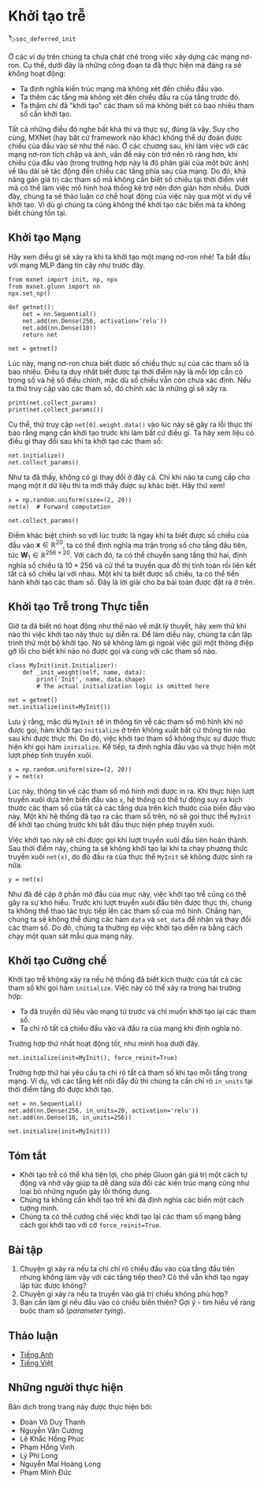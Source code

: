 <!-- ===================== Bắt đầu dịch Phần 1 ===================== -->
<!-- ========================================= REVISE PHẦN 1 - BẮT ĐẦU =================================== -->

<!--
# Deferred Initialization
-->

# Khởi tạo trễ
:label:`sec_deferred_init`

<!--
In the previous examples we played fast and loose with setting up our networks. In particular we did the following things that *shouldn't* work:
-->

<!-- UPDATE
So far, it might seem that we got away with being sloppy in setting up our networks.
Specifically, we did the following unintuitive things, which not might seem like they should work:
-->

Ở các ví dụ trên chúng ta chưa chặt chẽ trong việc xây dựng các mạng nơ-ron.
Cụ thể, dưới đây là những công đoạn ta đã thực hiện mà đáng ra sẽ *không* hoạt động:

<!--
* We defined the network architecture with no regard to the input dimensionality.
* We added layers without regard to the output dimension of the previous layer.
* We even "initialized" these parameters without knowing how many parameters were to initialize.
-->

<!-- UPDATE
* We defined the network architectures without specifying the input dimensionality.
* We added layers without specifying the output dimension of the previous layer.
* We even "initialized" these parameters before providing enough information to determine how many parameters our models should contain.
-->

* Ta định nghĩa kiến trúc mạng mà không xét đến chiều đầu vào.
* Ta thêm các tầng mà không xét đến chiều đầu ra của tầng trước đó.
* Ta thậm chí đã "khởi tạo" các tham số mà không biết có bao nhiêu tham số cần khởi tạo.

<!--
All of those things sound impossible and indeed, they are. 
After all, there is no way MXNet (or any other framework for that matter) could predict what the input dimensionality of a network would be. 
Later on, when working with convolutional networks and images this problem will become even more pertinent, since the input dimensionality 
(i.e., the resolution of an image) will affect the dimensionality of subsequent layers at a long range. 
Hence, the ability to set parameters without the need to know at the time of writing the code what the dimensionality is can greatly simplify statistical modeling. 
In what follows, we will discuss how this works using initialization as an example. 
After all, we cannot initialize variables that we do not know exist.
-->

<!-- UPDATE
You might be surprised that our code runs at all.
After all, there is no way MXNet  could tell what the input dimensionality of a network would be.
The trick here is that MXNet *defers initialization*, waiting until the first time we pass data through the model, to infer the sizes of each layer *on the fly*.
Later on, when working with convolutional neural networks this technique will become even more convenient, since the input dimensionality 
(i.e., the resolution of an image) will affect the dimensionality of each subsequent layer. 
Hence, the ability to set parameters without the need to know, at the time of writing the code, what the dimensionality is 
can greatly simplify the task of specifying and subsequently modifying our models. 
Next, we go deeper into the mechanics of initialization.
-->

Tất cả những điều đó nghe bất khả thi và thực sự, đúng là vậy.
Suy cho cùng, MXNet (hay bất cứ framework nào khác) không thể dự đoán được chiều của đầu vào sẽ như thế nào.
Ở các chương sau, khi làm việc với các mạng nơ-ron tích chập và ảnh, vấn đề này còn trở nên rõ ràng hơn, khi chiều của đầu vào (trong trường hợp này là độ phân giải của một bức ảnh) về lâu dài sẽ tác động đến chiều các tầng phía sau của mạng.
Do đó, khả năng gán giá trị các tham số mà không cần biết số chiều tại thời điểm viết mã có thể làm việc mô hình hoá thống kê trở nên đơn giản hơn nhiều.
Dưới đây, chúng ta sẽ thảo luận cơ chế hoạt động của việc này qua một ví dụ về khởi tạo.
Vì dù gì chúng ta cũng không thể khởi tạo các biến mà ta không biết chúng tồn tại.

<!-- ===================== Kết thúc dịch Phần 1 ===================== -->

<!-- ===================== Bắt đầu dịch Phần 2 ===================== -->

<!--
## Instantiating a Network
-->

## Khởi tạo Mạng

<!--
Let's see what happens when we instantiate a network. 
We start with our trusty MLP as before.
-->

<!-- UPDATE
To begin, let us instantiate an MLP. 
-->

Hãy xem điều gì sẽ xảy ra khi ta khởi tạo một mạng nơ-ron nhé!
Ta bắt đầu với mạng MLP đáng tin cậy như trước đây.

```{.python .input}
from mxnet import init, np, npx
from mxnet.gluon import nn
npx.set_np()

def getnet():
    net = nn.Sequential()
    net.add(nn.Dense(256, activation='relu'))
    net.add(nn.Dense(10))
    return net

net = getnet()
```

<!--
At this point the network does not really know yet what the dimensionalities of the various parameters should be. 
All one could tell at this point is that each layer needs weights and bias, albeit of unspecified dimensionality. 
If we try accessing the parameters, that is exactly what happens.
-->

<!-- UPDATE
At this point, the network cannot possibly know the dimensions of the input layer's weights because the input dimension remains unknown.
Consequently MXNet has not yet initialized any parameters.
We confirm by attempting to access the parameters below.
-->

Lúc này, mạng nơ-ron chưa biết được số chiều thực sự của các tham số là bao nhiêu.
Điều ta duy nhất biết được tại thời điểm này là mỗi lớp cần có trọng số và hệ số điều chỉnh, mặc dù số chiều vẫn còn chưa xác định.
Nếu ta thử truy cập vào các tham số, đó chính xác là những gì sẽ xảy ra.

```{.python .input}
print(net.collect_params)
print(net.collect_params())
```

<!--
In particular, trying to access `net[0].weight.data()` at this point would trigger a runtime error stating that the network needs initializing before it can do anything. 
Let's see whether anything changes after we initialize the parameters:
-->

<!--UPDATE
Note that while the Parameter objects exist, the input dimension to each layer to listed as `-1`.
MXNet uses the special value `-1` to indicate that the parameters dimension remains unknown.
At this point attempts to access `net[0].weight.data()` would trigger a runtime error stating that the network must be initialized before the parameters can be accessed.
Now let us see what happens when we attempt to initialze parameters via the `initialize` method.
-->

Cụ thể, thử truy cập `net[0].weight.data()` vào lúc này sẽ gây ra lỗi thực thi báo rằng mạng cần khởi tạo trước khi làm bất cứ điều gì.
Ta hãy xem liệu có điều gì thay đổi sau khi ta khởi tạo các tham số:

```{.python .input}
net.initialize()
net.collect_params()
```

<!--
As we can see, nothing really changed. 
Only once we provide the network with some data do we see a difference. 
Let's try it out.
-->

<!-- UPDATE
As we can see, nothing has changed. 
When input dimensions are known, calls to initialize do not truly initalize the parameters.
Instead, this call registers to MXNet that we wish (and optionally, according to which distribution) to initialize the parameters. 
Only once we pass data through the network will MXNet finally initialize parameters and we will see a difference.
-->

Như ta đã thấy, không có gì thay đổi ở đây cả.
Chỉ khi nào ta cung cấp cho mạng một ít dữ liệu thì ta mới thấy được sự khác biệt.
Hãy thử xem!

```{.python .input}
x = np.random.uniform(size=(2, 20))
net(x)  # Forward computation

net.collect_params()
```

<!--
The main difference to before is that as soon as we knew the input dimensionality, 
$\mathbf{x} \in \mathbb{R}^{20}$ it was possible to define the weight matrix for the first layer, 
i.e., $\mathbf{W}_1 \in \mathbb{R}^{256 \times 20}$. 
With that out of the way, we can progress to the second layer, 
define its dimensionality to be $10 \times 256$ and so on through the computational graph and bind all the dimensions as they become available. 
Once this is known, we can proceed by initializing parameters. 
This is the solution to the three problems outlined above.
-->

<!-- UPDATE
As soon as we knew the input dimensionality, $\mathbf{x} \in \mathbb{R}^{20}$ MXNet can identify the shape of the first layer's weight matrix, i.e., $\mathbf{W}_1 \in \mathbb{R}^{256 \times 20}$.
Having recognized the first layer shape, MXNet proceeds to the second layer, whose dimensionality is $10 \times 256$ and so on through the computational graph until all shapes are known.
Note that in this case, only the first layer required deferred initialization, but MXNet initializes sequentially. 
Once all parameter shapes are known, MXNet can finally initialize the parameters. 
-->

Điểm khác biệt chính so với lúc trước là ngay khi ta biết được số chiều của đầu vào $\mathbf{x} \in \mathbb{R}^{20}$, ta có thể định nghĩa ma trận trọng số cho tầng đầu tiên, tức $\mathbf{W}_1 \in \mathbb{R}^{256 \times 20}$.
Với cách đó, ta có thể chuyển sang tầng thứ hai, định nghĩa số chiều là $10 \times 256$ và cứ thế ta truyền qua đồ thị tính toán rồi liên kết tất cả số chiều lại với nhau.
Một khi ta biết được số chiều, ta có thể tiến hành khởi tạo các tham số.
Đây là lời giải cho ba bài toán được đặt ra ở trên.

<!-- ===================== Kết thúc dịch Phần 2 ===================== -->

<!-- ===================== Bắt đầu dịch Phần 3 ===================== -->

<!-- ========================================= REVISE PHẦN 1 - KẾT THÚC ===================================-->

<!-- ========================================= REVISE PHẦN 2 - BẮT ĐẦU ===================================-->

<!--
## Deferred Initialization in Practice
-->

## Khởi tạo Trễ trong Thực tiễn

<!--
Now that we know how it works in theory, let's see when the initialization is actually triggered. 
In order to do so, we mock up an initializer which does nothing but report a debug message stating when it was invoked and with which parameters.
-->

<!-- UPDATE
Now that we know how it works in theory, let us see when the initialization is actually triggered.
In order to do so, we mock up an initializer which does nothing but report a debug message stating when it was invoked and with which parameters.
-->

Giờ ta đã biết nó hoạt động như thế nào về mặt lý thuyết, hãy xem thử khi nào thì việc khởi tạo này thực sự diễn ra.
Để làm diều này, chúng ta cần lập trình thử một bộ khởi tạo. Nó sẽ không làm gì ngoài việc gửi một thông điệp gỡ lỗi cho biết khi nào nó được gọi và cùng với các tham số nào.

```{.python .input  n=22}
class MyInit(init.Initializer):
    def _init_weight(self, name, data):
        print('Init', name, data.shape)
        # The actual initialization logic is omitted here

net = getnet()
net.initialize(init=MyInit())
```

<!--
Note that, although `MyInit` will print information about the model parameters when it is called, 
the above `initialize` function does not print any information after it has been executed.
Therefore there is no real initialization parameter when calling the `initialize` function. 
Next, we define the input and perform a forward calculation.
-->

<!-- UPDATE
Note that, although `MyInit` will print information about the model parameters when it is called, the above `initialize` function does not print any information after it has been executed.  
Therefore there is no real initialization parameter when calling the `initialize` function. 
Next, we define the input and perform a forward calculation.
-->

Lưu ý rằng, mặc dù `MyInit` sẽ in thông tin về các tham số mô hình khi nó được gọi, hàm khởi tạo `initialize` ở trên không xuất bất cứ thông tin nào sau khi được thực thi. 
Do đó, việc khởi tạo tham số không thực sự được thực hiện khi gọi hàm `initialize`.
Kế tiếp, ta định nghĩa đầu vào và thực hiện một lượt phép tính truyền xuôi.

```{.python .input  n=25}
x = np.random.uniform(size=(2, 20))
y = net(x)
```

<!--
At this time, information on the model parameters is printed. 
When performing a forward calculation based on the input `x`, the system can automatically infer the shape of the weight parameters of all layers based on the shape of the input. 
Once the system has created these parameters, it calls the `MyInit` instance to initialize them before proceeding to the forward calculation.
-->

<!-- UPDATE
At this time, information on the model parameters is printed. 
When performing a forward calculation based on the input `x`, the system can automatically infer the shape of the weight parameters of all layers based on the shape of the input. 
Once the system has created these parameters, it calls the `MyInit` instance to initialize them before proceeding to the forward calculation.
-->

Lúc này, thông tin về các tham số mô hình mới được in ra. 
Khi thực hiện lượt truyền xuôi dựa trên biến đầu vào `x`, hệ thống có thể tự động suy ra kích thước các tham số của tất cả các tầng dựa trên kích thước của biến đầu vào này. 
Một khi hệ thống đã tạo ra các tham số trên, nó sẽ gọi thực thể `MyInit` để khởi tạo chúng trước khi bắt đầu thực hiện phép truyền xuôi. 

<!--
Of course, this initialization will only be called when completing the initial forward calculation. 
After that, we will not re-initialize when we run the forward calculation `net(x)`, so the output of the `MyInit` instance will not be generated again.
-->

<!-- UPDATE
This initialization will only be called when completing the initial forward calculation. 
After that, we will not re-initialize when we run the forward calculation `net(x)`, so the output of the `MyInit` instance will not be generated again.
-->

Việc khởi tạo này sẽ chỉ được gọi khi lượt truyền xuôi đầu tiên hoàn thành. 
Sau thời điểm này, chúng ta sẽ không khởi tạo lại khi ta chạy phương thức truyền xuôi `net(x)`, do đó đầu ra của thực thể `MyInit` sẽ không được sinh ra nữa.  

```{.python .input}
y = net(x)
```

<!--
As mentioned at the beginning of this section, deferred initialization can also cause confusion. 
Before the first forward calculation, we were unable to directly manipulate the model parameters, 
for example, we could not use the `data` and `set_data` functions to get and modify the parameters. 
Therefore, we often force initialization by sending a sample observation through the network.
-->

<!-- UPDATE
As mentioned at the beginning of this section, deferred initialization can be source of confusion.
Before the first forward calculation, we were unable to directly manipulate the model parameters,
for example, we could not use the `data` and `set_data` functions to get and modify the parameters.
Therefore, we often force initialization by sending a sample observation through the network.
-->

Như đã đề cập ở phần mở đầu của mục này, việc khởi tạo trễ cũng có thể gây ra sự khó hiểu. 
Trước khi lượt truyền xuôi đầu tiên được thực thi, chúng ta không thể thao tác trực tiếp lên các tham số của mô hình. Chẳng hạn, chúng ta sẽ không thể dùng các hàm `data` và `set_data` để nhận và thay đổi các tham số. 
Do đó, chúng ta thường ép việc khởi tạo diễn ra bằng cách chạy một quan sát mẫu qua mạng này. 

<!-- ===================== Kết thúc dịch Phần 3 ===================== -->

<!-- ===================== Bắt đầu dịch Phần 4 ===================== -->

<!--
## Forced Initialization
-->

## Khởi tạo Cưỡng chế

<!--
Deferred initialization does not occur if the system knows the shape of all parameters when calling the `initialize` function. 
This can occur in two cases:
-->

<!-- UPDATE
Deferred initialization does not occur if the system knows the shape of all parameters when we call the `initialize` function. 
This can occur in two cases:
-->

Khởi tạo trễ không xảy ra nếu hệ thống đã biết kích thước của tất cả các tham số khi gọi hàm `initialize`.
Việc này có thể xảy ra trong hai trường hợp: 

<!--
* We have already seen some data and we just want to reset the parameters.
* We specified all input and output dimensions of the network when defining it.
-->

* Ta đã truyền dữ liệu vào mạng từ trước và chỉ muốn khởi tạo lại các tham số. 
* Ta chỉ rõ tất cả chiều đầu vào và đầu ra của mạng khi định nghĩa nó. 

<!--
Forced reinitialization works as illustrated below.
-->

Trường hợp thứ nhất hoạt động tốt, như minh hoạ dưới đây.

```{.python .input}
net.initialize(init=MyInit(), force_reinit=True)
```

<!--
The second case requires us to specify the remaining set of parameters when creating the layer. 
For instance, for dense layers we also need to specify the `in_units` so that initialization can occur immediately once `initialize` is called.
-->

<!-- UPDATE
The second case requires that we specify all parameters when creating each layer.
For instance, for dense layers we must specify `in_units` at the time that the layer is instantiated.
-->

Trường hợp thứ hai yêu cầu ta chỉ rõ tất cả tham số khi tạo mỗi tầng trong mạng.
Ví dụ, với các tầng kết nối đầy đủ thì chúng ta cần chỉ rõ `in_units` tại thời điểm tầng đó được khởi tạo.

```{.python .input}
net = nn.Sequential()
net.add(nn.Dense(256, in_units=20, activation='relu'))
net.add(nn.Dense(10, in_units=256))

net.initialize(init=MyInit())
```

<!--
## Summary
-->

## Tóm tắt

<!--
* Deferred initialization is a good thing. It allows Gluon to set many things automatically and it removes a great source of errors from defining novel network architectures.
* We can override this by specifying all implicitly defined variables.
* Initialization can be repeated (or forced) by setting the `force_reinit=True` flag.
-->

<!-- UPDATE
* Deferred initialization can be convenient, allowing Gluon to infer parameter shapes automatically, making it easy to modify architectures and eliminating one common source of errors.
* We do not need deferred initialization when we specify all variables explicitly.
* We can forcibly re-initialize a network's parameters by invoking initalize with the `force_reinit=True` flag.
-->

* Khởi tạo trễ có thể khá tiện lợi, cho phép Gluon gán giá trị một cách tự động và nhờ vậy giúp ta dễ dàng sửa đổi các kiến trúc mạng cũng như loại bỏ những nguồn gây lỗi thông dụng. 
* Chúng ta không cần khởi tạo trễ khi đã định nghĩa các biến một cách tường minh.
* Chúng ta có thể cưỡng chế việc khởi tạo lại các tham số mạng bằng cách gọi khởi tạo với cờ `force_reinit=True`. 

<!--
## Exercises
-->

## Bài tập

<!--
1. What happens if you specify the input dimensions to the first laye but not to subsequent layers? Do you get immediate initialization?
2. What happens if you specify mismatching dimensions?
3. What would you need to do if you have input of varying dimensionality? Hint - look at parameter tying.
-->

1. Chuyện gì xảy ra nếu ta chỉ chỉ rõ chiều đầu vào của tầng đầu tiên nhưng không làm vậy với các tầng tiếp theo? Có thể vẫn khởi tạo ngay lập tức được không?
2. Chuyện gì xảy ra nếu ta truyền vào giá trị chiều không phù hợp? 
3. Bạn cần làm gì nếu đầu vào có chiều biến thiên? Gợi ý - tìm hiểu về ràng buộc tham số (*parameter tying*). 

<!-- ===================== Kết thúc dịch Phần 4 ===================== -->
<!-- ========================================= REVISE PHẦN 2 - KẾT THÚC ===================================-->

<!--
## [Discussions](https://discuss.mxnet.io/t/2327)
-->

## Thảo luận
* [Tiếng Anh](https://discuss.mxnet.io/t/2327)
* [Tiếng Việt](https://forum.machinelearningcoban.com/c/d2l)

## Những người thực hiện
Bản dịch trong trang này được thực hiện bởi:
<!--
Tác giả của mỗi Pull Request điền tên mình và tên những người review mà bạn thấy
hữu ích vào từng phần tương ứng. Mỗi dòng một tên, bắt đầu bằng dấu `*`.

Lưu ý:
* Nếu reviewer không cung cấp tên, bạn có thể dùng tên tài khoản GitHub của họ
với dấu `@` ở đầu. Ví dụ: @aivivn.

* Tên đầy đủ của các reviewer có thể được tìm thấy tại https://github.com/aivivn/d2l-vn/blob/master/docs/contributors_info.md
-->

* Đoàn Võ Duy Thanh
* Nguyễn Văn Cường
* Lê Khắc Hồng Phúc
* Phạm Hồng Vinh
* Lý Phi Long
* Nguyễn Mai Hoàng Long
* Phạm Minh Đức
